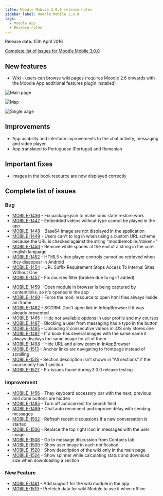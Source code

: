 ```yaml
---
title: Moodle Mobile 3.0.0 release notes
sidebar_label: Moodle Mobile 3.0.0
tags:
  - Moodle App
  - Release notes
---
```


Release date: 15th April 2016

[Complete list of issues for Moodle Mobile 3.0.0](http://moodle.atlassian.net/secure/IssueNavigator!executeAdvanced.jspa?jqlQuery=project+%3D+mobile+and+resolution+%3D+fixed+AND+fixVersion+in+%28%223.0.0%22%29)

## New features

- Wiki - users can browse wiki pages (requires Moodle 2.6 onwards with the Moodle App additional features plugin installed)

<div className="row">
<div className="col" style={{maxWidth: 300}}>

![Main page](./_files/mm30001.jpg)

</div>
<div className="col" style={{maxWidth: 300}}>

![Map](./_files/mm30002.jpg)

</div>
<div className="col" style={{maxWidth: 300}}>

![Single page](./_files/mm30003.jpg)

</div>
</div>

## Improvements

- App usability and interface improvements to the chat activity, messaging and video player
- App translated to Portuguese (Portugal) and Romanian

## Important fixes

- Images in the book resource are now displayed correctly

## Complete list of issues

### Bug

- [MOBILE-1436](https://moodle.atlassian.net/browse/MOBILE-1436) - Fix package.json to make ionic state restore work
- [MOBILE-1447](https://moodle.atlassian.net/browse/MOBILE-1447) - Embedded videos without type cannot be played in the app
- [MOBILE-1448](https://moodle.atlassian.net/browse/MOBILE-1448) - Base64 image are not displayed in the application
- [MOBILE-1449](https://moodle.atlassian.net/browse/MOBILE-1449) - Users can't to log in when using a custom URL scheme because the URL is checked against the string "moodlemobile://token="
- [MOBILE-1450](https://moodle.atlassian.net/browse/MOBILE-1450) - Remove white spaces at the end of a string in the core english language
- [MOBILE-1452](https://moodle.atlassian.net/browse/MOBILE-1452) - HTML5 video player controls cannot be retrieved when they disappear in Android
- [MOBILE-1454](https://moodle.atlassian.net/browse/MOBILE-1454) - URL Suffix Requirement Stops Access To Internal Sites Without One
- [MOBILE-1457](https://moodle.atlassian.net/browse/MOBILE-1457) - Fix courses filter (broken due to ng-if added)
<!-- cspell:disable-next-line -->
- [MOBILE-1459](https://moodle.atlassian.net/browse/MOBILE-1459) - Open module in browser is being captured by contentlinks, so it's opened in the app
- [MOBILE-1460](https://moodle.atlassian.net/browse/MOBILE-1460) - Force the mod_resource to open html files always inside an iframe
- [MOBILE-1462](https://moodle.atlassian.net/browse/MOBILE-1462) - SCORM: Don't open link in InAppBrowser if it was already prevented
- [MOBILE-1465](https://moodle.atlassian.net/browse/MOBILE-1465) - Hide not available options in user profile and my courses
- [MOBILE-1487](https://moodle.atlassian.net/browse/MOBILE-1487) - Blocking a user from messaging has a typo in the button
- [MOBILE-1495](https://moodle.atlassian.net/browse/MOBILE-1495) - Uploading 2 consecutive videos in iOS only stores one
- [MOBILE-1497](https://moodle.atlassian.net/browse/MOBILE-1497) - If a book has several images with the same name it always displays the same image for all of them
- [MOBILE-1498](https://moodle.atlassian.net/browse/MOBILE-1498) - Hide URL and allow zoom in InAppBrowser
- [MOBILE-1513](https://moodle.atlassian.net/browse/MOBILE-1513) - Anchor links are navigating to frontpage instead of scrolling
- [MOBILE-1518](https://moodle.atlassian.net/browse/MOBILE-1518) - Section description isn't shown in "All sections" if the course only has 1 section
- [MOBILE-1527](https://moodle.atlassian.net/browse/MOBILE-1527) - Fix issues found during 3.0.0 release testing

### Improvement

- [MOBILE-1456](https://moodle.atlassian.net/browse/MOBILE-1456) - They keyboard accessory bar with the next, previous and done buttons are hidden
- [MOBILE-1485](https://moodle.atlassian.net/browse/MOBILE-1485) - Turn off autocorrect for search field
- [MOBILE-1499](https://moodle.atlassian.net/browse/MOBILE-1499) - Chat auto reconnect and improve delay with sending messages
- [MOBILE-1502](https://moodle.atlassian.net/browse/MOBILE-1502) - Refresh recent discussions if a new conversation is started
- [MOBILE-1506](https://moodle.atlassian.net/browse/MOBILE-1506) - Replace the top right icon in messages with the user image
- [MOBILE-1508](https://moodle.atlassian.net/browse/MOBILE-1508) - Go to message discussion from Contacts tab
- [MOBILE-1509](https://moodle.atlassian.net/browse/MOBILE-1509) - Show user image in each notification
- [MOBILE-1520](https://moodle.atlassian.net/browse/MOBILE-1520) - Show description of the wiki only in the main page
- [MOBILE-1524](https://moodle.atlassian.net/browse/MOBILE-1524) - Show spinner while calculating status and download size when downloading a section

### New Feature

- [MOBILE-1461](https://moodle.atlassian.net/browse/MOBILE-1461) - Add support for the wiki module in the app
- [MOBILE-1519](https://moodle.atlassian.net/browse/MOBILE-1519) - Prefetch data for wiki Module to use it when offline
